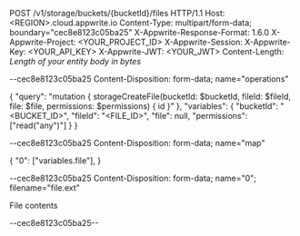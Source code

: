 POST /v1/storage/buckets/{bucketId}/files HTTP/1.1
Host: &lt;REGION&gt;.cloud.appwrite.io
Content-Type: multipart/form-data; boundary="cec8e8123c05ba25"
X-Appwrite-Response-Format: 1.6.0
X-Appwrite-Project: <YOUR_PROJECT_ID>
X-Appwrite-Session: 
X-Appwrite-Key: <YOUR_API_KEY>
X-Appwrite-JWT: <YOUR_JWT>
Content-Length: *Length of your entity body in bytes*

--cec8e8123c05ba25
Content-Disposition: form-data; name="operations"

{ "query": "mutation { storageCreateFile(bucketId: $bucketId, fileId: $fileId, file: $file, permissions: $permissions) { id }" }, "variables": { "bucketId": "<BUCKET_ID>", "fileId": "<FILE_ID>", "file": null, "permissions": ["read("any")"] } }

--cec8e8123c05ba25
Content-Disposition: form-data; name="map"

{ "0": ["variables.file"],  }

--cec8e8123c05ba25
Content-Disposition: form-data; name="0"; filename="file.ext"

File contents

--cec8e8123c05ba25--
